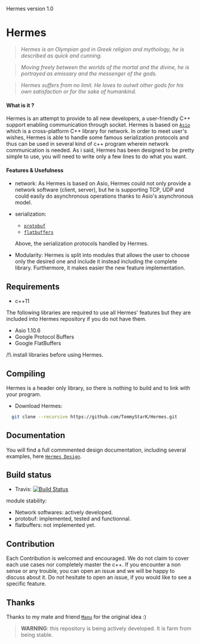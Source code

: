 Hermes version 1.0

# Hermes

> _Hermes is an Olympian god in Greek religion and mythology, he is described
as quick and cunning._

> _Moving freely between the worlds of the mortal and the divine, he is portrayed as emissary and the messenger of the gods._

> _Hermes suffers from no limit. He loves to outwit other gods for his own satisfaction or for the sake of humankind._


#### What is it ?

Hermes is an attempt to provide to all new developers, a user-friendly C++ support enabling communication through socket. Hermes is based on  [`Asio`](http://think-async.com/Asio) which is a cross-platform C++ library for network.
In order to meet user's wishes, Hermes is able to handle some famous serialization protocols and thus can be used in several kind of c++ program wherein network communication is needed.
As i said, Hermes has been designed to be pretty simple to use, you will need to write only a few lines to do what you want.


#### Features & Usefulness

- network:
    As Hermes is based on Asio, Hermes could not only provide a network software (client, server),
  but he is supporting TCP, UDP and could easily do asynchronous operations thanks to Asio's asynchronous model.

- serialization:
  - [`protobuf`](https://github.com/google/protobuf)
  - [`flatbuffers`](https://github.com/google/flatbuffers)

  Above, the serialization protocols handled by Hermes.

- Modularity:
    Hermes is split into modules that allows the user to choose only the desired one and
  include it instead including the complete library.
  Furthermore, it makes easier the new feature implementation.

## Requirements
- c++11

The following libraries are required to use all Hermes' features but they are included into Hermes repository if you do not have them.
- Asio 1.10.6
- Google Protocol Buffers
- Google FlatBuffers

/!\ install libraries before using Hermes.

## Compiling
Hermes is a header only library, so there is nothing to build and to link with your program.

 - Download Hermes:

```bash
  git clone --recursive https://github.com/TommyStarK/Hermes.git
```


## Documentation

You will find a full commmented design documentation, including several examples, here [`Hermes Design`](https://github.com/TommyStarK/Hermes/blob/master/DESIGN.md).


## Build status

- Travis: [![Build Status](https://travis-ci.org/TommyStarK/Hermes.svg?branch=master)](https://travis-ci.org/TommyStarK/Hermes)

module stability:
- Network softwares:
    actively developed.
- protobuf:
    implemented, tested and functionnal.
- flatbuffers:
    not implemented yet.


## Contribution

Each Contribution is welcomed and encouraged. We do not claim to cover each use cases nor completely master the c++. If you encounter a non sense or any trouble, you can open an issue
and we will be happy to discuss about it. Do not hesitate to open an issue, if you would like to see a specific feature.


## Thanks

Thanks to my mate and friend [`Manu`](https://github.com/chambo-e) for the original idea :)


> **WARNING**: this repository is being actively developed. It is farm from being stable.
